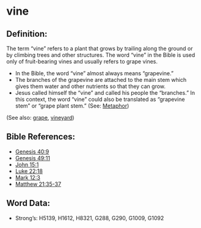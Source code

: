 # vine

## Definition:

The term “vine” refers to a plant that grows by trailing along the ground or by climbing trees and other structures. The word “vine” in the Bible is used only of fruit-bearing vines and usually refers to grape vines.

* In the Bible, the word “vine” almost always means “grapevine.”
* The branches of the grapevine are attached to the main stem which gives them water and other nutrients so that they can grow.
* Jesus called himself the “vine” and called his people the “branches.” In this context, the word “vine” could also be translated as “grapevine stem” or “grape plant stem.” (See: [Metaphor](rc://en/ta/man/translate/figs-metaphor))

(See also: [grape](../other/grape.md), [vineyard](../other/vineyard.md))

## Bible References:

* [Genesis 40:9](rc://en/tn/help/gen/40/09)
* [Genesis 49:11](rc://en/tn/help/gen/49/11)
* [John 15:1](rc://en/tn/help/jhn/15/01)
* [Luke 22:18](rc://en/tn/help/luk/22/18)
* [Mark 12:3](rc://en/tn/help/mrk/12/03)
* [Matthew 21:35-37](rc://en/tn/help/mat/21/35)

## Word Data:

* Strong’s: H5139, H1612, H8321, G288, G290, G1009, G1092
